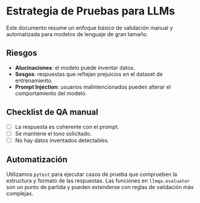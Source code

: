 # Estrategia de Pruebas para LLMs

Este documento resume un enfoque básico de validación manual y automatizada para modelos de lenguaje de gran tamaño.

## Riesgos
- **Alucinaciones**: el modelo puede inventar datos.
- **Sesgos**: respuestas que reflejan prejuicios en el dataset de entrenamiento.
- **Prompt Injection**: usuarios malintencionados pueden alterar el comportamiento del modelo.

## Checklist de QA manual
- [ ] La respuesta es coherente con el prompt.
- [ ] Se mantiene el tono solicitado.
- [ ] No hay datos inventados detectables.

## Automatización
Utilizamos `pytest` para ejecutar casos de prueba que comprueben la estructura y formato de las respuestas. Las funciones en `llmqa.evaluator` son un punto de partida y pueden extenderse con reglas de validación más complejas.
